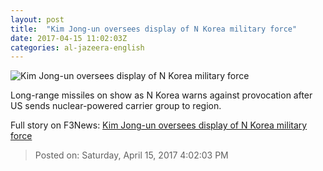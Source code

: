 ```yaml
---
layout: post
title:  "Kim Jong-un oversees display of N Korea military force"
date: 2017-04-15 11:02:03Z
categories: al-jazeera-english
---
```


![Kim Jong-un oversees display of N Korea military force](http://www.aljazeera.com/mritems/Images/2017/4/15/8ca37d1047e843b8954bf3620f41d20a_18.jpg)

Long-range missiles on show as N Korea warns against provocation after US sends nuclear-powered carrier group to region.


Full story on F3News: [Kim Jong-un oversees display of N Korea military force](http://www.f3nws.com/n/tCcDh)

> Posted on: Saturday, April 15, 2017 4:02:03 PM
